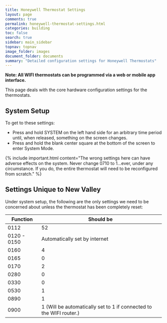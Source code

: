 ```yaml
---
title: Honeywell Thermostat Settings
layout: page
comments: true
permalink: honeywell-thermostat-settings.html
categories: building
toc: false
search: true
sidebar: main_sidebar
topnav: topnav
image_folder: images
document_folder: documents
summary: "Detailed configuration settings for Honeywell Thermostats"
---
```


**Note: All WIFI thermostats can be programmed via a web or mobile app interface.**

This page deals with the core hardware configuration settings for the thermostats.

## System Setup

To get to these settings:

- Press and hold SYSTEM on the left hand side for an arbitrary time period until, when released, something on the screen changes.
- Press and hold the blank center square at the bottom of the screen to enter System Mode.

{% include important.html content="The wrong settings here can have adverse effects on the system.  Never change 0710 to 1...ever, under any circumstance.  If you do, the entire thermostat will need to be reconfigured from scratch." %}

## Settings Unique to New Valley

Under system setup, the following are the only settings we need to be concerned about unless the thermostat has been completely reset:

|Function|Should be|
|---|---|
|0112|52|
|0120 - 0150|Automatically set by internet|
|0160|4|
|0165|0|
|0170|2|
|0280|0|
|0330|0|
|0530|1|
|0890|1|
|0900|1 (Will be automatically set to 1 if connected to the WIFI router.)|
